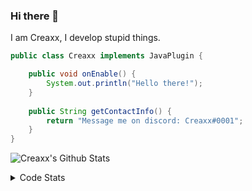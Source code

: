 ### Hi there 👋

I am Creaxx, I develop stupid things. 

```java
public class Creaxx implements JavaPlugin {

    public void onEnable() {
        System.out.println("Hello there!");
    }
    
    public String getContactInfo() {
        return "Message me on discord: Creaxx#0001";
    }
}
```

![Creaxx's Github Stats](https://github-readme-stats.vercel.app/api?username=CreaxxOG&show_icons=true&theme=dark&count_private=true)

<details>
  <summary>Code Stats</summary>

<!--START_SECTION:waka-->
![Code Time](http://img.shields.io/badge/Code%20Time-1%2C280%20hrs%2036%20mins-blue)

![Lines of code](https://img.shields.io/badge/From%20Hello%20World%20I%27ve%20Written-512.7%20thousand%20lines%20of%20code-blue)

**🐱 My GitHub Data** 

> 📦 66.3 kB Used in GitHub's Storage 
 > 
> 🏆 1,581 Contributions in the Year 2023
 > 
> 🚫 Not Opted to Hire
 > 
> 📜 4 Public Repositories 
 > 
> 🔑 2 Private Repositories 
 > 
**I'm a Night 🦉** 

```text
🌞 Morning                280 commits         ██░░░░░░░░░░░░░░░░░░░░░░░   07.03 % 
🌆 Daytime                1706 commits        ███████████░░░░░░░░░░░░░░   42.85 % 
🌃 Evening                1934 commits        ████████████░░░░░░░░░░░░░   48.58 % 
🌙 Night                  61 commits          ░░░░░░░░░░░░░░░░░░░░░░░░░   01.53 % 
```
📅 **I'm Most Productive on Saturday** 

```text
Monday                   474 commits         ███░░░░░░░░░░░░░░░░░░░░░░   11.91 % 
Tuesday                  565 commits         ████░░░░░░░░░░░░░░░░░░░░░   14.19 % 
Wednesday                600 commits         ████░░░░░░░░░░░░░░░░░░░░░   15.07 % 
Thursday                 618 commits         ████░░░░░░░░░░░░░░░░░░░░░   15.52 % 
Friday                   375 commits         ██░░░░░░░░░░░░░░░░░░░░░░░   09.42 % 
Saturday                 731 commits         █████░░░░░░░░░░░░░░░░░░░░   18.36 % 
Sunday                   618 commits         ████░░░░░░░░░░░░░░░░░░░░░   15.52 % 
```


📊 **This Week I Spent My Time On** 

```text
💬 Programming Languages: 
Java                     7 hrs 43 mins       ███████████████████████░░   93.33 % 
YAML                     17 mins             █░░░░░░░░░░░░░░░░░░░░░░░░   03.47 % 
Kotlin                   15 mins             █░░░░░░░░░░░░░░░░░░░░░░░░   03.15 % 
XML                      0 secs              ░░░░░░░░░░░░░░░░░░░░░░░░░   00.05 % 
Markdown                 0 secs              ░░░░░░░░░░░░░░░░░░░░░░░░░   00.00 % 

🔥 Editors: 
IntelliJ                 8 hrs 16 mins       █████████████████████████   100.00 % 
```

**I Mostly Code in Java** 

```text
Java                     55 repos            ████████████████████░░░░░   79.71 % 
Kotlin                   8 repos             ███░░░░░░░░░░░░░░░░░░░░░░   11.59 % 
TypeScript               3 repos             █░░░░░░░░░░░░░░░░░░░░░░░░   04.35 % 
CSS                      2 repos             █░░░░░░░░░░░░░░░░░░░░░░░░   02.90 % 
EJS                      1 repo              ░░░░░░░░░░░░░░░░░░░░░░░░░   01.45 % 
```




 Last Updated on 31/05/2023 18:22:59 UTC
<!--END_SECTION:waka-->
</details>
